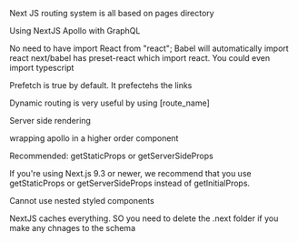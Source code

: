 Next JS routing system is all based on pages directory

Using NextJS Apollo with GraphQL

No need to have import React from "react";
Babel will automatically import react
next/babel has preset-react which import react. You could even import typescript

Prefetch is true by default. It prefectehs the links

Dynamic routing is very useful by using [route_name]

Server side rendering

wrapping apollo in a higher order component

Recommended: getStaticProps or getServerSideProps

If you're using Next.js 9.3 or newer, we recommend that you use getStaticProps or getServerSideProps instead of getInitialProps.

Cannot use nested styled components

NextJS caches everything. SO you need to delete the .next folder if you make any chnages to the schema
